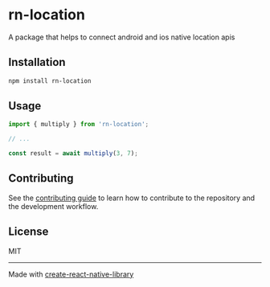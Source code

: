 # rn-location

A package that helps to connect android and ios native location apis

## Installation

```sh
npm install rn-location
```

## Usage

```js
import { multiply } from 'rn-location';

// ...

const result = await multiply(3, 7);
```

## Contributing

See the [contributing guide](CONTRIBUTING.md) to learn how to contribute to the repository and the development workflow.

## License

MIT

---

Made with [create-react-native-library](https://github.com/callstack/react-native-builder-bob)
